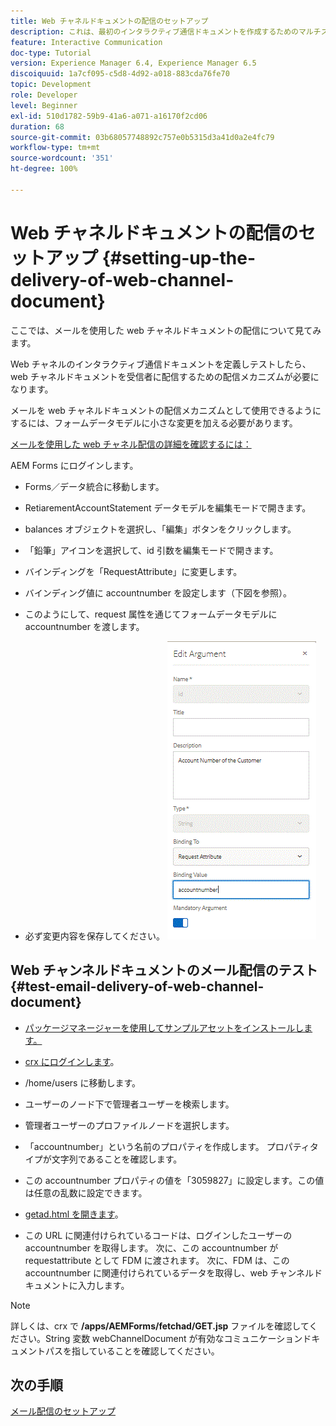 ```yaml
---
title: Web チャネルドキュメントの配信のセットアップ
description: これは、最初のインタラクティブ通信ドキュメントを作成するためのマルチステップチュートリアルの最後のパートです。ここでは、メールを使用した web チャネルドキュメントの配信について見てみます。
feature: Interactive Communication
doc-type: Tutorial
version: Experience Manager 6.4, Experience Manager 6.5
discoiquuid: 1a7cf095-c5d8-4d92-a018-883cda76fe70
topic: Development
role: Developer
level: Beginner
exl-id: 510d1782-59b9-41a6-a071-a16170f2cd06
duration: 68
source-git-commit: 03b68057748892c757e0b5315d3a41d0a2e4fc79
workflow-type: tm+mt
source-wordcount: '351'
ht-degree: 100%

---
```


# Web チャネルドキュメントの配信のセットアップ {#setting-up-the-delivery-of-web-channel-document}


ここでは、メールを使用した web チャネルドキュメントの配信について見てみます。

Web チャネルのインタラクティブ通信ドキュメントを定義しテストしたら、web チャネルドキュメントを受信者に配信するための配信メカニズムが必要になります。

メールを web チャネルドキュメントの配信メカニズムとして使用できるようにするには、フォームデータモデルに小さな変更を加える必要があります。

[メールを使用した web チャネル配信の詳細を確認するには：](/help/forms/interactive-communications/delivery-of-web-channel-document-tutorial-use.md)

AEM Forms にログインします。

* Forms／データ統合に移動します。

* RetiarementAccountStatement データモデルを編集モードで開きます。

* balances オブジェクトを選択し、「編集」ボタンをクリックします。

* 「鉛筆」アイコンを選択して、id 引数を編集モードで開きます。

* バインディングを「RequestAttribute」に変更します。

* バインディング値に accountnumber を設定します（下図を参照）。

* このようにして、request 属性を通じてフォームデータモデルに accountnumber を渡します。

* 必ず変更内容を保存してください。
  ![fdm](assets/requestattribute.gif)

## Web チャンネルドキュメントのメール配信のテスト {#test-email-delivery-of-web-channel-document}

* [パッケージマネージャーを使用してサンプルアセットをインストールします。](assets/webchanneldelivery.zip)
* [crx にログインします](http://localhost:4502/crx/de/index.jsp#)。

* /home/users に移動します。

* ユーザーのノード下で管理者ユーザーを検索します。

* 管理者ユーザーのプロファイルノードを選択します。

* 「accountnumber」という名前のプロパティを作成します。 プロパティタイプが文字列であることを確認します。

* この accountnumber プロパティの値を「3059827」に設定します。この値は任意の乱数に設定できます。

* [getad.html を開きます](http://localhost:4502/content/getad.html)。

* この URL に関連付けられているコードは、ログインしたユーザーの accountnumber を取得します。 次に、この accountnumber が requestattribute として FDM に渡されます。 次に、FDM は、この accountnumber に関連付けられているデータを取得し、web チャンネルドキュメントに入力します。

>[!NOTE]
>
>詳しくは、crx で **/apps/AEMForms/fetchad/GET.jsp** ファイルを確認してください。String 変数 webChannelDocument が有効なコミュニケーションドキュメントパスを指していることを確認してください。

## 次の手順

[メール配信のセットアップ](../interactive-communications/delivery-of-web-channel-document-tutorial-use.md)